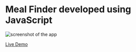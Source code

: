 # Meal Finder developed using JavaScript
 
![screenshot of the app](https://raw.githubusercontent.com/praveenorugantitech/praveenorugantitech-javascript/master/0_Projects/praveenorugantitech-meal-finder/screenshot.PNG "Meal Finder")


[Live Demo](https://praveenorugantitech.github.io/praveenorugantitech-javascript/0_Projects/praveenorugantitech-meal-finder/Demo)


